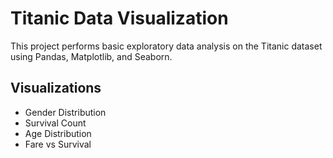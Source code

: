 
# Titanic Data Visualization

This project performs basic exploratory data analysis on the Titanic dataset using Pandas, Matplotlib, and Seaborn.

## Visualizations
- Gender Distribution
- Survival Count
- Age Distribution
- Fare vs Survival

